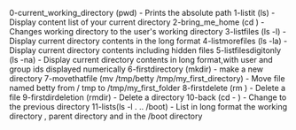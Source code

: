 0-current_working_directory (pwd) - Prints the absolute path 
1-listit (ls) - Display content list of your current directory
2-bring_me_home (cd  ) - Changes working directory to the user's working directory
3-listfiles (ls -l) - Display current directory contents in  the long format
4-listmorefiles (ls -la) - Display current directory contents including hidden files
5-listfilesdigitonly (ls -na) - Display current directory contents in long format,with user and group ids displayed numerically
6-firstdirectory (mkdir) - make a new directory
7-movethatfile (mv /tmp/betty /tmp/my_first_directory) - Move file named betty from / tmp to /tmp/my_first_folder
8-firstdelete (rm ) - Delete a file
9-firstdirdeletion (rmdir) - Delete a directory
10-back (cd - ) - Change to the previous directory
11-lists(ls -l . .. /boot) - List in long format the working directory , parent directory and in the /boot directory 
